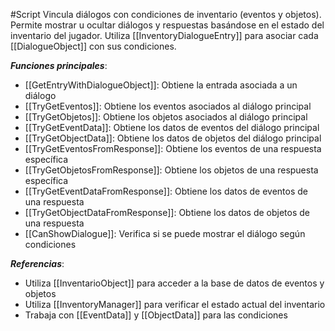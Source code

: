 #Script
Vincula diálogos con condiciones de inventario (eventos y objetos). Permite mostrar u ocultar diálogos y respuestas basándose en el estado del inventario del jugador. Utiliza [[InventoryDialogueEntry]] para asociar cada [[DialogueObject]] con sus condiciones.

**_Funciones principales_**:

- [[GetEntryWithDialogueObject]]: Obtiene la entrada asociada a un diálogo
- [[TryGetEventos]]: Obtiene los eventos asociados al diálogo principal
- [[TryGetObjetos]]: Obtiene los objetos asociados al diálogo principal
- [[TryGetEventData]]: Obtiene los datos de eventos del diálogo principal
- [[TryGetObjectData]]: Obtiene los datos de objetos del diálogo principal
- [[TryGetEventosFromResponse]]: Obtiene los eventos de una respuesta específica
- [[TryGetObjetosFromResponse]]: Obtiene los objetos de una respuesta específica
- [[TryGetEventDataFromResponse]]: Obtiene los datos de eventos de una respuesta
- [[TryGetObjectDataFromResponse]]: Obtiene los datos de objetos de una respuesta
- [[CanShowDialogue]]: Verifica si se puede mostrar el diálogo según condiciones

**_Referencias_**:

- Utiliza [[InventarioObject]] para acceder a la base de datos de eventos y objetos
- Utiliza [[InventoryManager]] para verificar el estado actual del inventario
- Trabaja con [[EventData]] y [[ObjectData]] para las condiciones